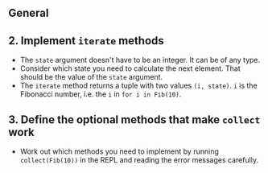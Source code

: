 ## General

## 2. Implement `iterate` methods

- The `state` argument doesn't have to be an integer. It can be of any type.
- Consider which state you need to calculate the next element. That should be the value of the `state` argument.
- The `iterate` method returns a tuple with two values `(i, state)`. `i` is the Fibonacci number, i.e. the `i` in `for i in Fib(10)`.

## 3. Define the optional methods that make `collect` work

- Work out which methods you need to implement by running `collect(Fib(10))` in the REPL and reading the error messages carefully.
